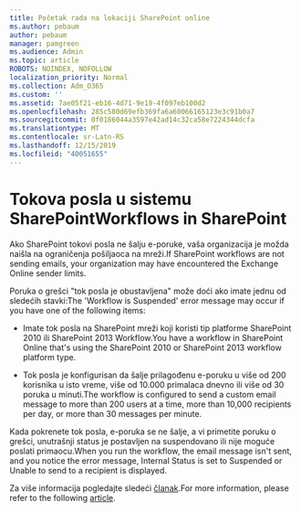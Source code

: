 ```yaml
---
title: Početak rada na lokaciji SharePoint online
ms.author: pebaum
author: pebaum
manager: pamgreen
ms.audience: Admin
ms.topic: article
ROBOTS: NOINDEX, NOFOLLOW
localization_priority: Normal
ms.collection: Adm_O365
ms.custom: ''
ms.assetid: 7ae05f21-eb16-4d71-9e19-4f097eb100d2
ms.openlocfilehash: 285c580d69efb369fa6a60066165123e3c91b0a7
ms.sourcegitcommit: 0f0186044a3597e42ad14c32ca58e7224344dcfa
ms.translationtype: MT
ms.contentlocale: sr-Latn-RS
ms.lasthandoff: 12/15/2019
ms.locfileid: "40051655"
---
```

# <a name="workflows-in-sharepoint"></a><span data-ttu-id="e9024-102">Tokova posla u sistemu SharePoint</span><span class="sxs-lookup"><span data-stu-id="e9024-102">Workflows in SharePoint</span></span>

<span data-ttu-id="e9024-103">Ako SharePoint tokovi posla ne šalju e-poruke, vaša organizacija je možda naišla na ograničenja pošiljaoca na mreži.</span><span class="sxs-lookup"><span data-stu-id="e9024-103">If SharePoint workflows are not sending emails, your organization may have encountered the Exchange Online sender limits.</span></span>

<span data-ttu-id="e9024-104">Poruka o grešci "tok posla je obustavljena" može doći ako imate jednu od sledećih stavki:</span><span class="sxs-lookup"><span data-stu-id="e9024-104">The 'Workflow is Suspended' error message may occur if you have one of the following items:</span></span>

- <span data-ttu-id="e9024-105">Imate tok posla na SharePoint mreži koji koristi tip platforme SharePoint 2010 ili SharePoint 2013 Workflow.</span><span class="sxs-lookup"><span data-stu-id="e9024-105">You have a workflow in SharePoint Online that's using the SharePoint 2010 or SharePoint 2013 workflow platform type.</span></span>

- <span data-ttu-id="e9024-106">Tok posla je konfigurisan da šalje prilagođenu e-poruku u više od 200 korisnika u isto vreme, više od 10.000 primalaca dnevno ili više od 30 poruka u minuti.</span><span class="sxs-lookup"><span data-stu-id="e9024-106">The workflow is configured to send a custom email message to more than 200 users at a time, more than 10,000 recipients per day, or more than 30 messages per minute.</span></span>

<span data-ttu-id="e9024-107">Kada pokrenete tok posla, e-poruka se ne šalje, a vi primetite poruku o grešci, unutrašnji status je postavljen na suspendovano ili nije moguće poslati primaocu.</span><span class="sxs-lookup"><span data-stu-id="e9024-107">When you run the workflow, the email message isn't sent, and you notice the error message, Internal Status is set to Suspended or Unable to send to a recipient is displayed.</span></span>

<span data-ttu-id="e9024-108">Za više informacija pogledajte sledeći [članak](https://docs.microsoft.com/sharepoint/support/workflows/configured-workflow-fails-running).</span><span class="sxs-lookup"><span data-stu-id="e9024-108">For more information, please refer to the following [article](https://docs.microsoft.com/sharepoint/support/workflows/configured-workflow-fails-running).</span></span>

